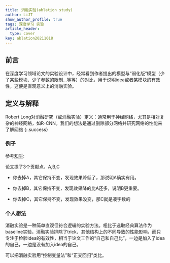 ```yaml
---
title: 消融实验(ablation study)
author: LiJT
show_author_profile: true
tags: 深度学习 实验
article_header:
  type: cover
key: ablation20211018
---
```


## 前言

在深度学习领域论文的实验设计中，经常看到作者提出的模型与“弱化版”模型（少了某些模块、少了参数的限制...等等）的对比，用于说明idea或者某模块的有效性，这便是直观意义上的消融实验。

## 定义与解释

Robert Long对消融研究（或消融实验）定义：通常用于神经网络，尤其是相对复杂的神经网络，如R-CNN。我们的想法是通过删除部分网络并研究网络的性能来了解网络
{:.success}

### 例子
参考[知乎](https://www.zhihu.com/question/291655038/answer/2000381383):

论文提了3个贡献点，A,B,C

- 你去掉A，其它保持不变，发现效果降低了，那说明A确实有用。

- 你去掉B，其它保持不变，发现效果降的比A还多，说明B更重要。

- 你去掉C，其它保持不变，发现效果没变，那C就是凑字数的

### 个人想法
消融实验是一种简单直观但符合逻辑的实验方法。相比于选取经典算法作为baseline实验，消融实验排除了trick、其他结构上的不同导致的性能影响，而只专注于检验idea的有效性，相当于论文工作的“自己和自己比”，一边是加入了idea的自己，一边是没有加入idea的自己。

可以把消融实验用“控制变量法”和“正交回归”类比。

<!--more-->
